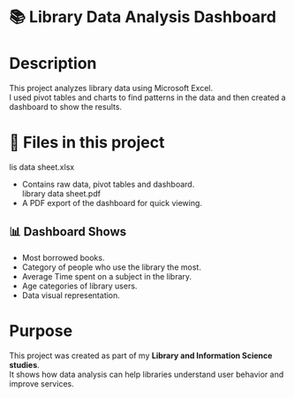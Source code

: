 # 📚 Library Data Analysis Dashboard

# Description
This project analyzes library data using Microsoft Excel.  
I used pivot tables and charts to find patterns in the data and then created a dashboard to show the results.

# 📂 Files in this project
   lis data sheet.xlsx  
  - Contains raw data, pivot tables and dashboard.  
   library data sheet.pdf  
  - A PDF export of the dashboard for quick viewing.  

## 📊 Dashboard Shows
- Most borrowed books.  
- Category of people who use the library the most.  
- Average Time spent on a subject in the library.
- Age categories of library users.
- Data visual representation.  

# Purpose
This project was created as part of my **Library and Information Science studies**.  
It shows how data analysis can help libraries understand user behavior and improve services.
